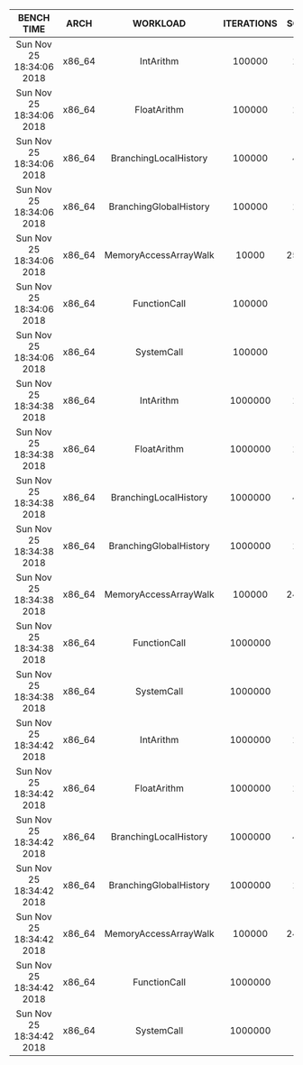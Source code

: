 |       BENCH TIME       | ARCH |         WORKLOAD        |ITERATIONS| SCORE  |
|:----------------------:|:----:|:-----------------------:|:--------:|:------:|
|Sun Nov 25 18:34:06 2018|x86_64|IntArithm                |    100000|    14.1|
|Sun Nov 25 18:34:06 2018|x86_64|FloatArithm              |    100000|    13.3|
|Sun Nov 25 18:34:06 2018|x86_64|BranchingLocalHistory    |    100000|    49.2|
|Sun Nov 25 18:34:06 2018|x86_64|BranchingGlobalHistory   |    100000|    16.5|
|Sun Nov 25 18:34:06 2018|x86_64|MemoryAccessArrayWalk    |     10000|  2573.6|
|Sun Nov 25 18:34:06 2018|x86_64|FunctionCall             |    100000|     0.2|
|Sun Nov 25 18:34:06 2018|x86_64|SystemCall               |    100000|     0.9|
|Sun Nov 25 18:34:38 2018|x86_64|IntArithm                |   1000000|    11.8|
|Sun Nov 25 18:34:38 2018|x86_64|FloatArithm              |   1000000|    12.2|
|Sun Nov 25 18:34:38 2018|x86_64|BranchingLocalHistory    |   1000000|    48.1|
|Sun Nov 25 18:34:38 2018|x86_64|BranchingGlobalHistory   |   1000000|    18.3|
|Sun Nov 25 18:34:38 2018|x86_64|MemoryAccessArrayWalk    |    100000|  2427.8|
|Sun Nov 25 18:34:38 2018|x86_64|FunctionCall             |   1000000|     0.3|
|Sun Nov 25 18:34:38 2018|x86_64|SystemCall               |   1000000|     0.4|
|Sun Nov 25 18:34:42 2018|x86_64|IntArithm                |   1000000|    10.6|
|Sun Nov 25 18:34:42 2018|x86_64|FloatArithm              |   1000000|    12.7|
|Sun Nov 25 18:34:42 2018|x86_64|BranchingLocalHistory    |   1000000|    46.6|
|Sun Nov 25 18:34:42 2018|x86_64|BranchingGlobalHistory   |   1000000|    18.7|
|Sun Nov 25 18:34:42 2018|x86_64|MemoryAccessArrayWalk    |    100000|  2427.5|
|Sun Nov 25 18:34:42 2018|x86_64|FunctionCall             |   1000000|     0.0|
|Sun Nov 25 18:34:42 2018|x86_64|SystemCall               |   1000000|     0.3|

